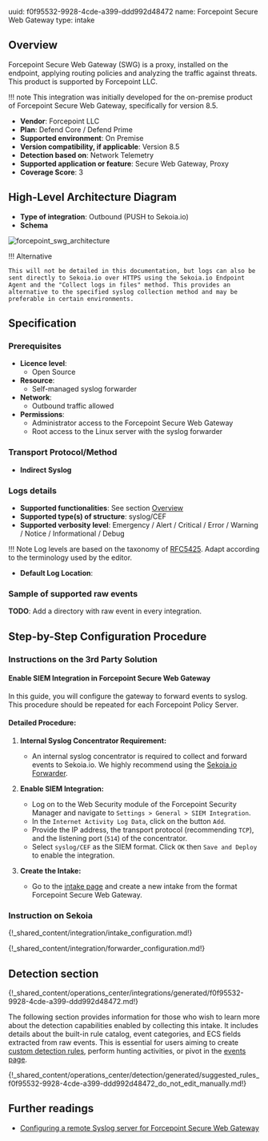 uuid: f0f95532-9928-4cde-a399-ddd992d48472
name: Forcepoint Secure Web Gateway
type: intake

## Overview

Forcepoint Secure Web Gateway (SWG) is a proxy, installed on the endpoint, applying routing policies and analyzing the traffic against threats. This product is supported by Forcepoint LLC.

!!! note
    This integration was initially developed for the on-premise product of Forcepoint Secure Web Gateway, specifically for version 8.5.

- **Vendor**: Forcepoint LLC
- **Plan**: Defend Core / Defend Prime
- **Supported environment**: On Premise
- **Version compatibility, if applicable**: Version 8.5
- **Detection based on**: Network Telemetry
- **Supported application or feature**: Secure Web Gateway, Proxy
- **Coverage Score**: 3

## High-Level Architecture Diagram

- **Type of integration**: Outbound (PUSH to Sekoia.io)
- **Schema**

![forcepoint_swg_architecture](/assets/integration/forcepoint_swg_architecture.png)

!!! Alternative

    This will not be detailed in this documentation, but logs can also be sent directly to Sekoia.io over HTTPS using the Sekoia.io Endpoint Agent and the "Collect logs in files" method. This provides an alternative to the specified syslog collection method and may be preferable in certain environments.

## Specification

### Prerequisites

- **Licence level**:
    - Open Source
- **Resource**:
    - Self-managed syslog forwarder
- **Network**:
    - Outbound traffic allowed
- **Permissions**:
    - Administrator access to the Forcepoint Secure Web Gateway
    - Root access to the Linux server with the syslog forwarder

### Transport Protocol/Method

- **Indirect Syslog**

### Logs details

- **Supported functionalities**: See section [Overview](#overview)
- **Supported type(s) of structure**: syslog/CEF
- **Supported verbosity level**: Emergency / Alert / Critical / Error / Warning / Notice / Informational / Debug

!!! Note
    Log levels are based on the taxonomy of [RFC5425](https://datatracker.ietf.org/doc/html/rfc5424). Adapt according to the terminology used by the editor.

- **Default Log Location**:

### Sample of supported raw events

**TODO**: Add a directory with raw event in every integration.

## Step-by-Step Configuration Procedure

### Instructions on the 3rd Party Solution

#### Enable SIEM Integration in Forcepoint Secure Web Gateway

In this guide, you will configure the gateway to forward events to syslog. This procedure should be repeated for each Forcepoint Policy Server.

#### Detailed Procedure:

1. **Internal Syslog Concentrator Requirement:**
   - An internal syslog concentrator is required to collect and forward events to Sekoia.io. We highly recommend using the [Sekoia.io Forwarder](/integration/ingestion_methods/syslog/sekoiaio_forwarder/).

2. **Enable SIEM Integration:**
   - Log on to the Web Security module of the Forcepoint Security Manager and navigate to `Settings > General > SIEM Integration`.
   - In the `Internet Activity Log Data`, click on the button `Add`.
   - Provide the IP address, the transport protocol (recommending `TCP`), and the listening port (`514`) of the concentrator.
   - Select `syslog/CEF` as the SIEM format. Click `OK` then `Save and Deploy` to enable the integration.

3. **Create the Intake:**
   - Go to the [intake page](https://app.sekoia.io/operations/intakes) and create a new intake from the format Forcepoint Secure Web Gateway.

### Instruction on Sekoia

{!_shared_content/integration/intake_configuration.md!}

{!_shared_content/integration/forwarder_configuration.md!} 

## Detection section

{!_shared_content/operations_center/integrations/generated/f0f95532-9928-4cde-a399-ddd992d48472.md!}

The following section provides information for those who wish to learn more about the detection capabilities enabled by collecting this intake. It includes details about the built-in rule catalog, event categories, and ECS fields extracted from raw events. This is essential for users aiming to create [custom detection rules](/docs/xdr/features/detect/sigma.md), perform hunting activities, or pivot in the [events page](/docs/xdr/features/investigate/events.md).

{!_shared_content/operations_center/detection/generated/suggested_rules_f0f95532-9928-4cde-a399-ddd992d48472_do_not_edit_manually.md!}

## Further readings

- [Configuring a remote Syslog server for Forcepoint Secure Web Gateway](https://support.forcepoint.com/)